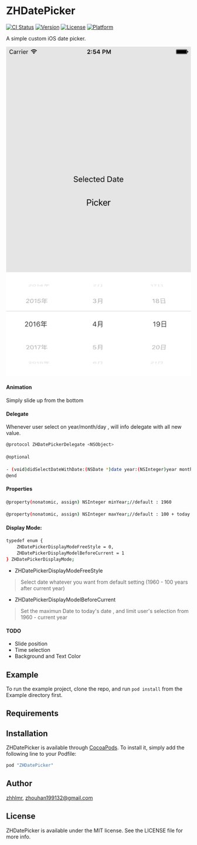 # ZHDatePicker

[![CI Status](http://img.shields.io/travis/zhhlmr/ZHDatePicker.svg?style=flat)](https://travis-ci.org/zhhlmr/ZHDatePicker)
[![Version](https://img.shields.io/cocoapods/v/ZHDatePicker.svg?style=flat)](http://cocoapods.org/pods/ZHDatePicker)
[![License](https://img.shields.io/cocoapods/l/ZHDatePicker.svg?style=flat)](http://cocoapods.org/pods/ZHDatePicker)
[![Platform](https://img.shields.io/cocoapods/p/ZHDatePicker.svg?style=flat)](http://cocoapods.org/pods/ZHDatePicker)



A simple custom iOS date picker.


![Alt text](/screen.png)


#### Animation

Simply slide up from the bottom

#### Delegate

Whenever user select on year/month/day , will info delegate with all new value.

```sh
@protocol ZHDatePickerDelegate <NSObject>

@optional

- (void)didSelectDateWithDate:(NSDate *)date year:(NSInteger)year month:(NSInteger)month day:(NSInteger)day;
@end

```


#### Properties


```sh
@property(nonatomic, assign) NSInteger minYear;//default : 1960

@property(nonatomic, assign) NSInteger maxYear;//default : 100 + today's year

```


#### Display Mode:

```sh
typedef enum {
    ZHDatePickerDisplayModeFreeStyle = 0,
    ZHDatePickerDisplayModelBeforeCurrent = 1
} ZHDatePickerDisplayMode;
```

- ZHDatePickerDisplayModeFreeStyle
> Select date whatever you want from default setting (1960 - 100 years after current year)
- ZHDatePickerDisplayModelBeforeCurrent
> Set the maximun Date to today's date , and limit user's selection from 1960 - current year

#### TODO

- Slide position
- Time selection
- Background and Text Color




## Example

To run the example project, clone the repo, and run `pod install` from the Example directory first.

## Requirements

## Installation

ZHDatePicker is available through [CocoaPods](http://cocoapods.org). To install
it, simply add the following line to your Podfile:

```ruby
pod "ZHDatePicker"
```

## Author

[zhhlmr](http://github.com/zhhlmr), zhouhan199132@gmail.com

## License

ZHDatePicker is available under the MIT license. See the LICENSE file for more info.
